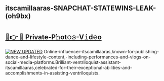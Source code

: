 ## itscamillaaras-SNAPCHAT-STATEWINS-LEAK-(oh9bx)


# <h2><a href="https://mediaupload.pro?-20M">🔗👉 🔴 Private-P𝚑ot𝚘𝚜-V𝚒d𝚎o</a></h2>

[![NEW UPDATED](https://i.imgur.com/0qMVB7G.gif)](https://mediaupload.pro?-20M)
Online-influencer-itscamillaaras,known-for-publishing-dance-and-lifestyle-content,-including-performances-and-vlogs-on-social-media-platforms.Brilliant-ventriloquist-assistant-itscamillaaras,celebrated-for-their-exceptional-abilities-and-accomplishments-in-assisting-ventriloquists.  